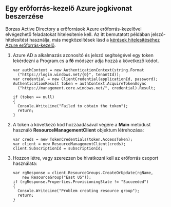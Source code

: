 ## <a name="obtain-an-azure-resource-manager-token"></a>Egy erőforrás-kezelő Azure jogkivonat beszerzése

Borzas Active Directory a erőforrások Azure erőforrás-kezelővel elvégezhető feladatokat hitelesítenie kell. Az itt bemutatott példában jelszó-hitelesítést használja, más megközelítések lásd a [kérések hitelesítéséhez Azure erőforrás-kezelő][lnk-authenticate-arm].

1. Azure AD a alkalmazás azonosító és jelszó segítségével egy token lekérdezni a Program.cs a **fő** módszer adja hozzá a következő kódot.

    ```
    var authContext = new AuthenticationContext(string.Format  
      ("https://login.windows.net/{0}", tenantId));
    var credential = new ClientCredential(applicationId, password);
    AuthenticationResult token = authContext.AcquireTokenAsync
      ("https://management.core.windows.net/", credential).Result;
    
    if (token == null)
    {
      Console.WriteLine("Failed to obtain the token");
      return;
    }
    ```

2. A token a következő kód hozzáadásával végére a **Main** metódust használó **ResourceManagementClient** objektum létrehozása:

    ```
    var creds = new TokenCredentials(token.AccessToken);
    var client = new ResourceManagementClient(creds);
    client.SubscriptionId = subscriptionId;
    ```

3. Hozzon létre, vagy szerezzen be hivatkozni kell az erőforrás csoport használata:

    ```
    var rgResponse = client.ResourceGroups.CreateOrUpdate(rgName,
        new ResourceGroup("East US"));
    if (rgResponse.Properties.ProvisioningState != "Succeeded")
    {
      Console.WriteLine("Problem creating resource group");
      return;
    }
    ```

[lnk-authenticate-arm]: https://msdn.microsoft.com/library/azure/dn790557.aspx